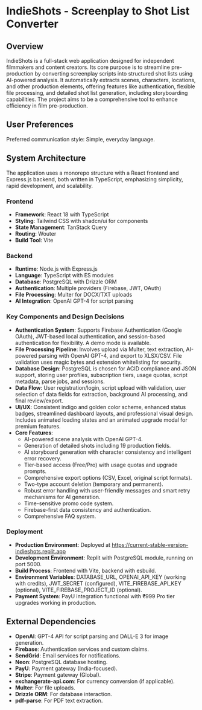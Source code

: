 # IndieShots - Screenplay to Shot List Converter

## Overview
IndieShots is a full-stack web application designed for independent filmmakers and content creators. Its core purpose is to streamline pre-production by converting screenplay scripts into structured shot lists using AI-powered analysis. It automatically extracts scenes, characters, locations, and other production elements, offering features like authentication, flexible file processing, and detailed shot list generation, including storyboarding capabilities. The project aims to be a comprehensive tool to enhance efficiency in film pre-production.

## User Preferences
Preferred communication style: Simple, everyday language.

## System Architecture
The application uses a monorepo structure with a React frontend and Express.js backend, both written in TypeScript, emphasizing simplicity, rapid development, and scalability.

### Frontend
*   **Framework**: React 18 with TypeScript
*   **Styling**: Tailwind CSS with shadcn/ui for components
*   **State Management**: TanStack Query
*   **Routing**: Wouter
*   **Build Tool**: Vite

### Backend
*   **Runtime**: Node.js with Express.js
*   **Language**: TypeScript with ES modules
*   **Database**: PostgreSQL with Drizzle ORM
*   **Authentication**: Multiple providers (Firebase, JWT, OAuth)
*   **File Processing**: Multer for DOCX/TXT uploads
*   **AI Integration**: OpenAI GPT-4 for script parsing

### Key Components and Design Decisions
*   **Authentication System**: Supports Firebase Authentication (Google OAuth), JWT-based local authentication, and session-based authentication for flexibility. A demo mode is available.
*   **File Processing Pipeline**: Involves upload via Multer, text extraction, AI-powered parsing with OpenAI GPT-4, and export to XLSX/CSV. File validation uses magic bytes and extension whitelisting for security.
*   **Database Design**: PostgreSQL is chosen for ACID compliance and JSON support, storing user profiles, subscription tiers, usage quotas, script metadata, parse jobs, and sessions.
*   **Data Flow**: User registration/login, script upload with validation, user selection of data fields for extraction, background AI processing, and final review/export.
*   **UI/UX**: Consistent indigo and golden color scheme, enhanced status badges, streamlined dashboard layouts, and professional visual design. Includes animated loading states and an animated upgrade modal for premium features.
*   **Core Features**:
    *   AI-powered scene analysis with OpenAI GPT-4.
    *   Generation of detailed shots including 19 production fields.
    *   AI storyboard generation with character consistency and intelligent error recovery.
    *   Tier-based access (Free/Pro) with usage quotas and upgrade prompts.
    *   Comprehensive export options (CSV, Excel, original script formats).
    *   Two-type account deletion (temporary and permanent).
    *   Robust error handling with user-friendly messages and smart retry mechanisms for AI generation.
    *   Time-sensitive promo code system.
    *   Firebase-first data consistency and authentication.
    *   Comprehensive FAQ system.

### Deployment
*   **Production Environment**: Deployed at https://current-stable-version-indieshots.replit.app
*   **Development Environment**: Replit with PostgreSQL module, running on port 5000.
*   **Build Process**: Frontend with Vite, backend with esbuild.
*   **Environment Variables**: DATABASE_URL, OPENAI_API_KEY (working with credits), JWT_SECRET (configured), VITE_FIREBASE_API_KEY (optional), VITE_FIREBASE_PROJECT_ID (optional).
*   **Payment System**: PayU integration functional with ₹999 Pro tier upgrades working in production.

## External Dependencies
*   **OpenAI**: GPT-4 API for script parsing and DALL-E 3 for image generation.
*   **Firebase**: Authentication services and custom claims.
*   **SendGrid**: Email services for notifications.
*   **Neon**: PostgreSQL database hosting.
*   **PayU**: Payment gateway (India-focused).
*   **Stripe**: Payment gateway (Global).
*   **exchangerate-api.com**: For currency conversion (if applicable).
*   **Multer**: For file uploads.
*   **Drizzle ORM**: For database interaction.
*   **pdf-parse**: For PDF text extraction.